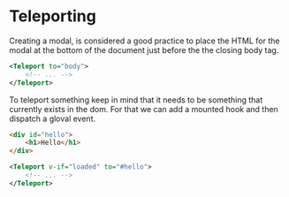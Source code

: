 # Teleporting

Creating a modal, is considered a good practice to place the HTML for the modal at the bottom of the document just before the the closing body tag.

```xml
<Teleport to="body">
    <!-- ... -->
</Teleport>
```

To teleport something keep in mind that it needs to be something that currently exists in the dom. For that we can add a mounted hook and then dispatch a gloval event.

```html
<div id="hello">
    <h1>Hello</h1>
</div>
```

```xml
<Teleport v-if="loaded" to="#hello">
    <!-- ... -->
</Teleport>
```

